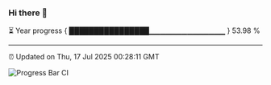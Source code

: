 ### Hi there 👋

⏳ Year progress { ████████████████▁▁▁▁▁▁▁▁▁▁▁▁▁▁ } 53.98 %

---

⏰ Updated on Thu, 17 Jul 2025 00:28:11 GMT

![Progress Bar CI](https://github.com/liununu/liununu/workflows/Progress%20Bar%20CI/badge.svg)
